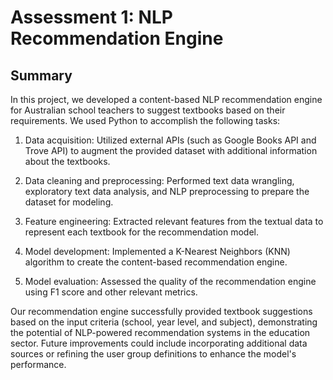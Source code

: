 # Assessment 1: NLP Recommendation Engine

## Summary

In this project, we developed a content-based NLP recommendation engine for Australian school teachers to suggest textbooks based on their requirements. We used Python to accomplish the following tasks:

1. Data acquisition: Utilized external APIs (such as Google Books API and Trove API) to augment the provided dataset with additional information about the textbooks.

2. Data cleaning and preprocessing: Performed text data wrangling, exploratory text data analysis, and NLP preprocessing to prepare the dataset for modeling.

3. Feature engineering: Extracted relevant features from the textual data to represent each textbook for the recommendation model.

4. Model development: Implemented a K-Nearest Neighbors (KNN) algorithm to create the content-based recommendation engine.

5. Model evaluation: Assessed the quality of the recommendation engine using F1 score and other relevant metrics.

Our recommendation engine successfully provided textbook suggestions based on the input criteria (school, year level, and subject), demonstrating the potential of NLP-powered recommendation systems in the education sector. Future improvements could include incorporating additional data sources or refining the user group definitions to enhance the model's performance.
